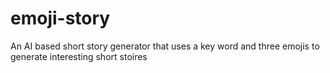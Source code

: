 # emoji-story
An AI based short story generator that uses a key word and three emojis to generate interesting short stoires
